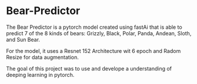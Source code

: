 # Bear-Predictor

The Bear Predictor is a pytorch model created using fastAi that is able to predict 7 of the 8 kinds of bears: Grizzly, Black, Polar, Panda, Andean, Sloth, and Sun Bear.

For the model, it uses a Resnet 152 Architecture wit 6 epoch and Radom Resize for data augmentation.

The goal of this project was to use and develope a understanding of deeping learning in pytorch.
